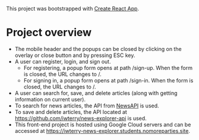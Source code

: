 This project was bootstrapped with [Create React App](https://github.com/facebook/create-react-app).

# Project overview
* The mobile header and the popups can be closed by clicking on the overlay or close button and by pressing ESC key.
* A user can register, login, and sign out.
  * For registering, a popup form opens at path /sign-up. When the form is closed, the URL changes to /.
  * For signing in, a popup form opens at path /sign-in. When the form is closed, the URL changes to /.
* A user can search for, save, and delete articles (along with getting information on current user).
* To search for news articles, the API from [NewsAPI](https://newsapi.org) is used.
* To save and delete articles, the API located at https://github.com/iwterry/news-explorer-api is used.
* This front-end project is hosted using Google Cloud servers and can be accessed at https://iwterry-news-explorer.students.nomoreparties.site.